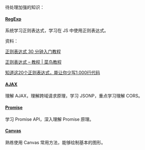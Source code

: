 待处理加强的知识：

#### [RegExp](https://github.com/china-kook/Liao_JS_practice-set/blob/master/%E6%A0%87%E5%87%86%E5%AF%B9%E8%B1%A1/RegExp.md)

系统学习正则表达式，学习在 JS 中使用正则表达式。

资料：

[正则表达式 30 分钟入门教程](http://www.cnblogs.com/deerchao/archive/2006/08/24/zhengzhe30fengzhongjiaocheng.html)

[正则表达式 – 教程 | 菜鸟教程](http://www.runoob.com/regexp/regexp-tutorial.html)

[知道这20个正则表达式，能让你少写1,000行代码](https://www.jianshu.com/p/e7bb97218946)

#### [AJAX](https://github.com/china-kook/Liao_JS_practice-set/blob/master/%E6%B5%8F%E8%A7%88%E5%99%A8/AJAX.md)

理解 AJAX，理解跨域请求原理，学习 JSONP，重点学习理解 CORS。

#### [Promise](https://github.com/china-kook/Liao_JS_practice-set/blob/master/%E6%B5%8F%E8%A7%88%E5%99%A8/Promise.md)

学习 Promise API，深入理解 Promise 原理。

#### [Canvas](https://github.com/china-kook/Liao_JS_practice-set/blob/master/%E6%B5%8F%E8%A7%88%E5%99%A8/Canvas.md)

熟练使用 Canvas 常用方法，能够绘制基本的图形。